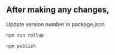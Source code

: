 ## After making any changes,

Update version number in package.json


```bash
npm run rollup
```

```bash
npm publish
```

